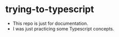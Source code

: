 # trying-to-typescript
-  This repo is just for documentation.
-  I was just practicing some Typescript concepts.
